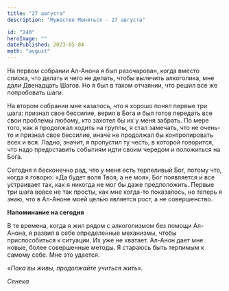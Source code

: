 ```yaml
---
title: "27 августа"
description: "Мужество Меняться - 27 августа"

id: "240"
heroImage: ""
datePublished: 2023-05-04
moth: "avgust"
---
```


На первом собрании Ал-Анона я был разочарован, когда вместо списка, что делать
и чего не делать, чтобы вылечить алкоголика, мне дали Двенадцать Шагов. Но я
был в таком отчаянии, что решил все же попробовать шаги.

На втором собрании мне казалось, что я хорошо понял первые три шага: признал
свое бессилие, верил в Бога и был готов передать все свои проблемы любому, кто
захотел бы их у меня забрать. По мере того, как я продолжал ходить на группы,
я стал замечать, что не очень-то и признал свое бессилие, иначе не продолжал
бы контролировать всех и вся. Ладно, значит, я пропустил ту честь, в которой
говорится, что надо предоставить событиям идти своим чередом и положиться на
Бога.

Сегодня я бесконечно рад, что у меня есть терпеливый Бог, потому что, когда я
говорю: «Да будет воля Твоя, а не моя», Бог появляется и все устраивает так,
как я никогда не мог бы даже предположить. Первые три шага вовсе не так
просты, как мне когда-то показалось, но теперь я знаю, что в Ал-Аноне моей
целью является рост, а не совершенство.

**Напоминание на сегодня**

В те времена, когда я жил рядом с алкоголизмом без помощи Ал-Анона, я развил в
себе определенные механизмы, чтобы приспособиться к ситуации. Их уже не
хватает. Ал-Анон дает мне новые, более совершенные методы. Я стараюсь быть
терпимым к самому себе. Мне это удается.

_«Пока вы живы, продолжайте учиться жить»._

_Сенека_
